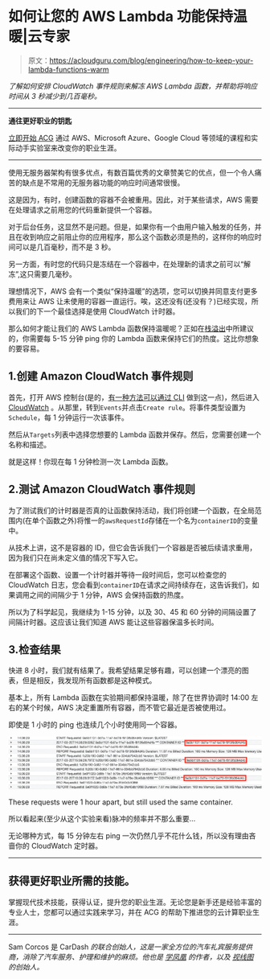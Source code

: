 # 如何让您的 AWS Lambda 功能保持温暖|云专家

> 原文：<https://acloudguru.com/blog/engineering/how-to-keep-your-lambda-functions-warm>

*了解如何安排 CloudWatch 事件规则来解冻 AWS Lambda 函数，并帮助将响应时间从 3 秒减少到几百毫秒。*

* * *

**通往更好职业的钥匙**

[立即开始 ACG](https://acloudguru.com/pricing) 通过 AWS、Microsoft Azure、Google Cloud 等领域的课程和实际动手实验室来改变你的职业生涯。

* * *

使用无服务器架构有很多优点，有数百篇优秀的文章赞美它的优点，但一个令人痛苦的缺点是不常用的无服务器功能的响应时间通常很慢。

这是因为，有时，创建函数的容器不会被重用。因此，对于某些请求，AWS 需要在处理请求之前用您的代码重新提供一个容器。

对于后台任务，这显然不是问题。但是，如果你有一个由用户输入触发的任务，并且在收到响应之前阻止你的应用程序，那么这个函数必须是热的，这样你的响应时间可以是几百毫秒，而不是 3 秒。

另一方面，有时您的代码只是冻结在一个容器中，在处理新的请求之前可以“解冻”,这只需要几毫秒。

理想情况下，AWS 会有一个类似“保持温暖”的选项，您可以切换并同意支付更多费用来让 AWS 让未使用的容器一直运行。唉，这还没有(还没有？)已经实现，所以我们的下一个最佳选择是使用 CloudWatch 计时器。

那么如何才能让我们的 AWS Lambda 函数保持温暖呢？正如在[栈溢出](https://stackoverflow.com/questions/42877521/is-it-possible-to-keep-an-aws-lambda-function-warm?noredirect=1#comment72860693_42877521)中所建议的，你需要每 5-15 分钟 ping 你的 Lambda 函数来保持它们的热度。这比你想象的要容易。

## 1.创建 Amazon CloudWatch 事件规则

首先，打开 AWS 控制台(是的，[有一种方法可以通过 CLI](http://docs.aws.amazon.com/AmazonCloudWatch/latest/events/RunLambdaSchedule.html) 做到这一点)，然后进入 [CloudWatch](https://acloudguru.com/hands-on-labs/using-cloudwatch-for-resource-monitoring) 。从那里，转到`Events`并点击`Create rule`。将事件类型设置为`Schedule`，每 1 分钟运行一次该事件。

然后从`Targets`列表中选择您想要的 Lambda 函数并保存。然后，您需要创建一个名称和描述。

就是这样！你现在每 1 分钟检测一次 Lambda 函数。

## 2.测试 Amazon CloudWatch 事件规则

为了测试我们的计时器是否真的让函数保持活动，我们将创建一个函数，在全局范围内(在单个函数之外)将惟一的`awsRequestId`存储在一个名为`containerID`的变量中。

从技术上讲，这不是容器的 ID，但它会告诉我们一个容器是否被后续请求重用，因为我们只在尚未定义值的情况下写入它。

在部署这个函数、设置一个计时器并等待一段时间后，您可以检查您的 CloudWatch 日志，您会看到`containerID`在请求之间持续存在，这告诉我们，如果调用之间的间隔少于 1 分钟，AWS 会保持函数的热度。

所以为了科学起见，我继续为 1-15 分钟，以及 30、45 和 60 分钟的间隔设置了间隔计时器。这应该让我们知道 AWS 能让这些容器保温多长时间。

## 3.检查结果

快进 8 小时，我们就有结果了。我希望结果足够有趣，可以创建一个漂亮的图表，但是相反，我发现所有函数都是这种模式。

基本上，所有 Lambda 函数在实验期间都保持温暖，除了在世界协调时 14:00 左右的某个时候，AWS 决定重置所有容器，而不管它最近是否被使用过。

即使是 1 小时的 ping 也连续几个小时使用同一个容器。

![Logs showing the 1-hour ping continuing to use the same container for several hours in a row.](img/6a2056afeccdc9268f48ec9d3b5af053.png)

These requests were 1 hour apart, but still used the same container.

所以看起来(至少从这个实验来看)脉冲的频率并不那么重要…

无论哪种方式，每 15 分钟左右 ping 一次仍然几乎不花什么钱，所以没有理由吝啬你的 CloudWatch 定时器。

* * *

## 获得更好职业所需的技能。

掌握现代技术技能，获得认证，提升您的职业生涯。无论您是新手还是经验丰富的专业人士，您都可以通过实践来学习，并在 ACG 的帮助下推进您的云计算职业生涯。

* * *

Sam Corcos 是 CarDash *的联合创始人，这是一家全方位的汽车礼宾服务提供商，消除了汽车服务、护理和维护的麻烦。他也是* [*学凤凰*](http://learnphoenix.io/) *的作者，以及* [*视线图*](http://sightlinemaps.com/) *的创始人。*